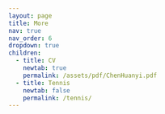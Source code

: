 ```yaml
---
layout: page
title: More
nav: true
nav_order: 6
dropdown: true
children:
  - title: CV
    newtab: true
    permalink: /assets/pdf/ChenHuanyi.pdf
  - title: Tennis
    newtab: false
    permalink: /tennis/
---
```

